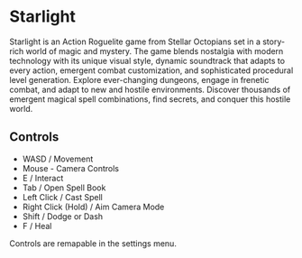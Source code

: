 # Starlight
Starlight is an Action Roguelite game from Stellar Octopians set in a story-rich world of magic and mystery. The game blends nostalgia with modern technology with its unique visual style, dynamic soundtrack that adapts to every action, emergent combat customization, and sophisticated procedural level generation. Explore ever-changing dungeons, engage in frenetic combat, and adapt to new and hostile environments. Discover thousands of emergent magical spell combinations, find secrets, and conquer this hostile world.

## Controls
- WASD / Movement
- Mouse - Camera Controls
- E / Interact
- Tab / Open Spell Book
- Left Click / Cast Spell 
- Right Click (Hold) / Aim Camera Mode
- Shift / Dodge or Dash
- F / Heal

Controls are remapable in the settings menu.
